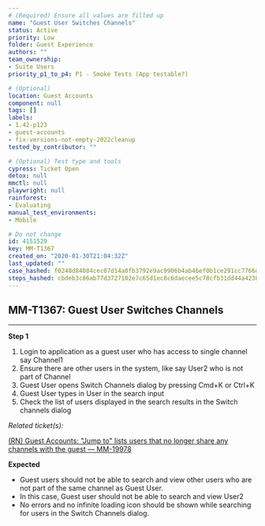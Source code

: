 ```yaml
---
# (Required) Ensure all values are filled up
name: "Guest User Switches Channels"
status: Active
priority: Low
folder: Guest Experience
authors: ""
team_ownership:
- Suite Users
priority_p1_to_p4: P1 - Smoke Tests (App testable?)

# (Optional)
location: Guest Accounts
component: null
tags: []
labels:
- 1.42-p123
- guest-accounts
- fix-versions-not-empty-2022cleanup
tested_by_contributor: ""

# (Optional) Test type and tools
cypress: Ticket Open
detox: null
mmctl: null
playwright: null
rainforest:
- Evaluating
manual_test_environments:
- Mobile

# Do not change
id: 4151529
key: MM-T1367
created_on: "2020-01-30T21:04:32Z"
last_updated: ""
case_hashed: f0248d84084cec07d14a0fb3792e9ac9906b4ab46ef0b1ce291cc7766d88f7f320a91c14cfe0cd3ad0f5ee6ef429a737
steps_hashed: cbdeb3c86ab77d3727102e7c65d1ec8c6daecee5c78cfb31dd44a42389df64add7203a46186c74f74f920e95f19d87fc
---
```


<!-- (Auto-generated) Based on frontmatter's "key" and "name" -->

## MM-T1367: Guest User Switches Channels

---

**Step 1**

1. Login to application as a guest user who has access to single channel say Channel1
2. Ensure there are other users in the system, like say User2 who is not part of Channel
3. Guest User opens Switch Channels dialog by pressing Cmd+K or Ctrl+K
4. Guest User types in User in the search input
5. Check the list of users displayed in the search results in the Switch channels dialog

_Related ticket(s):_

[(RN) Guest Accounts: "Jump to" lists users that no longer share any channels with the guest — MM-19978](https://mattermost.atlassian.net/browse/MM-19978)

**Expected**

- Guest users should not be able to search and view other users who are not part of the same channel as Guest User.
- In this case, Guest user should not be able to search and view User2
- No errors and no infinite loading icon should be shown while searching for users in the Switch Channels dialog.
